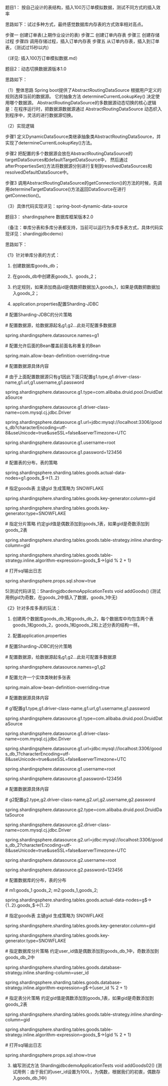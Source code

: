 题目1： 按自己设计的表结构，插入100万订单模拟数据，测试不同方式的插入效率

思路如下：试过多种方式，最终感觉数据库内存表的方式效率相对高点。

步骤一 	创建订单表(上期作业设计的表)
步骤二 	创建订单内存表
步骤三 	创建存储过程
步骤四	调用存储过程，插入订单内存表
步骤五	从订单内存表，插入到订单表，（测试过15秒以内）

（详见: 插入100万订单模拟数据.md）



题目2：动态切换数据源版本1.0

思路如下：

（1）整体思路
Spring boot提供了AbstractRoutingDataSource 根据用户定义的规则选择当前的数据源。
它的抽象方法 determineCurrentLookupKey() 决定使用哪个数据源。
AbstractRoutingDataSource的多数据源动态切换的核心逻辑是：在程序运行时，把数据源数据源通过 AbstractRoutingDataSource 动态织入到程序中，灵活的进行数据源切换。

（2）实现逻辑

步骤1 定义DynamicDataSource类继承抽象类AbstractRoutingDataSource，并实现了determineCurrentLookupKey()方法。

步骤2 把配置的多个数据源会放在AbstractRoutingDataSource的 targetDataSources和defaultTargetDataSource中，
然后通过afterPropertiesSet()方法将数据源分别进行复制到resolvedDataSources和resolvedDefaultDataSource中。

步骤3 调用AbstractRoutingDataSource的getConnection()的方法的时候，先调用determineTargetDataSource()方法返回DataSource在进行getConnection()。

（3）具体代码实现详见：spring-boot-dynamic-data-source



题目3： shardingsphere 数据库框架版本2.0

（备注：单库分表和多库分表都支持，当前可以运行为多库多表方式，具体代码实现详见：shardingjdbcdemo）

思路如下：

《1》针对单库分表的方式：

1) 创建数据库goods_db；

2) 在goods_db中创建表goods_1、goods_2；

3) 约定规则，如果添加商品id是偶数把数据加入goods_1，如果是偶数把数据加入goods_2；

4) application.properties配置Sharding-JDBC

\# 配置Sharding-JDBC的分片策略

\# 配置数据源，给数据源起名g1,g2...此处可配置多数据源

spring.shardingsphere.datasource.names=g1

\# 配置允许后面的Bean覆盖前面名称重复的Bean

spring.main.allow-bean-definition-overriding=true

\# 配置数据源具体内容

\# 由于上面配置数据源只有g1因此下面只配置g1.type,g1.driver-class-name,g1.url,g1.username,g1.password

spring.shardingsphere.datasource.g1.type=com.alibaba.druid.pool.DruidDataSource

spring.shardingsphere.datasource.g1.driver-class-name=com.mysql.cj.jdbc.Driver

spring.shardingsphere.datasource.g1.url=jdbc:mysql://localhost:3306/goods_db?characterEncoding=utf-8&useUnicode=true&useSSL=false&serverTimezone=UTC

spring.shardingsphere.datasource.g1.username=root

spring.shardingsphere.datasource.g1.password=123456

\# 配置表的分布，表的策略

spring.shardingsphere.sharding.tables.goods.actual-data-nodes=g1.goods_$->{1..2}

\# 指定goods表 主键gid 生成策略为 SNOWFLAKE

spring.shardingsphere.sharding.tables.goods.key-generator.column=gid

spring.shardingsphere.sharding.tables.goods.key-generator.type=SNOWFLAKE

\# 指定分片策略 约定gid值是偶数添加到goods_1表，如果gid是奇数添加到goods_2表

spring.shardingsphere.sharding.tables.goods.table-strategy.inline.sharding-column=gid

spring.shardingsphere.sharding.tables.goods.table-strategy.inline.algorithm-expression=goods_$->{gid % 2 + 1}

\# 打开sql输出日志

spring.shardingsphere.props.sql.show=true

5)测试代码详见：ShardingjdbcdemoApplicationTests void addGoods() (测试用例gid为奇数，在goods_2中插入了数据，goods_1中无)



《2》针对多库多表的玩法：

1) 创建两个数据库goods_db_1和goods_db_2，每个数据库中均包含两个表goods_1和goods_2，goods_1和goods_2和上述分表的结构一样。

2) 配置application.properties

\# 配置Sharding-JDBC的分片策略

\# 配置数据源，给数据源起名g1,g2...此处可配置多数据源

spring.shardingsphere.datasource.names=g1,g2

\# 配置允许一个实体类映射多张表

spring.main.allow-bean-definition-overriding=true

\# 配置数据源具体内容

\# g1配置g1.type,g1.driver-class-name,g1.url,g1.username,g1.password

spring.shardingsphere.datasource.g1.type=com.alibaba.druid.pool.DruidDataSource

spring.shardingsphere.datasource.g1.driver-class-name=com.mysql.cj.jdbc.Driver

spring.shardingsphere.datasource.g1.url=jdbc:mysql://localhost:3306/goods_db_1?characterEncoding=utf-8&useUnicode=true&useSSL=false&serverTimezone=UTC

spring.shardingsphere.datasource.g1.username=root

spring.shardingsphere.datasource.g1.password=123456

\# 配置数据源具体内容

\# g2配置g2.type,g2.driver-class-name,g2.url,g2.username,g2.password

spring.shardingsphere.datasource.g2.type=com.alibaba.druid.pool.DruidDataSource

spring.shardingsphere.datasource.g2.driver-class-name=com.mysql.cj.jdbc.Driver

spring.shardingsphere.datasource.g2.url=jdbc:mysql://localhost:3306/goods_db_2?characterEncoding=utf-8&useUnicode=true&useSSL=false&serverTimezone=UTC

spring.shardingsphere.datasource.g2.username=root

spring.shardingsphere.datasource.g2.password=123456

\# 配置数据库的分布，表的分布

\# m1:goods_1 goods_2; m2:goods_1,goods_2;

spring.shardingsphere.sharding.tables.goods.actual-data-nodes=g$->{1..2}.goods_$->{1..2}

\# 指定goods表 主键gid 生成策略为 SNOWFLAKE

spring.shardingsphere.sharding.tables.goods.key-generator.column=gid

spring.shardingsphere.sharding.tables.goods.key-generator.type=SNOWFLAKE

\# 指定数据库分片策略 约定user_id值是偶数添加到goods_db_1中，奇数添加到goods_db_2中

spring.shardingsphere.sharding.tables.goods.database-strategy.inline.sharding-column=user_id

spring.shardingsphere.sharding.tables.goods.database-strategy.inline.algorithm-expression=g$->{user_id % 2 + 1}

\# 指定表分片策略 约定gid值是偶数添加到goods_1表，如果gid是奇数添加到goods_2表

spring.shardingsphere.sharding.tables.goods.table-strategy.inline.sharding-column=gid

spring.shardingsphere.sharding.tables.goods.table-strategy.inline.algorithm-expression=goods_$->{gid % 2 + 1}

\# 打开sql输出日志

spring.shardingsphere.props.sql.show=true

3) 编写测试方法 ShardingjdbcdemoApplicationTests void addGoods02() (测试用例：由于我们的user_id设置为100L，为偶数，根据我们的初衷，偶数存入goods_db_1中)



